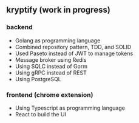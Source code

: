 ## kryptify (work in progress)

### backend
* Golang as programming language
* Combined repository pattern, TDD, and SOLID
* Used Paseto instead of JWT to manage tokens
* Message broker using Redis
* Using SQLC instead of Gorm
* Using gRPC instead of REST
* Using PostgreSQL

### frontend (chrome extension)
* Using Typescript as programming language
* React to build the UI
